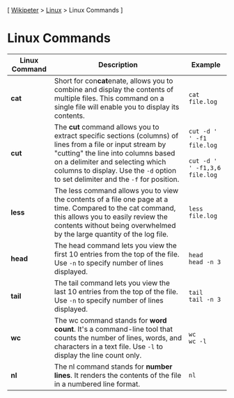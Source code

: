 \[ [Wikipeter](../README.md) > [Linux](../Linux.md) > Linux Commands \]
# Linux Commands

| **Linux Command** | **Description** | **Example** |
| --- | --- | --- |
| **cat** |  Short for con**cat**enate, allows you to combine and display the contents of multiple files. This command on a single file will enable you to display its contents.|`cat file.log`|
| **cut** | The **cut** command allows you to extract specific sections (columns) of lines from a file or input stream by "cutting" the line into columns based on a delimiter and selecting which columns to display. Use the `-d` option to set delimiter and the `-f` for position. | `cut -d ' ' -f1 file.log`<br><br>`cut -d ' ' -f1,3,6 file.log` |
| **less** | The less command allows you to view the contents of a file one page at a time. Compared to the cat command, this allows you to easily review the contents without being overwhelmed by the large quantity of the log file. | `less file.log` |
| **head** | The head command lets you view the first 10 entries from the top of the file. Use `-n` to specify number of lines displayed. | `head`<br>`head -n 3` |
| **tail** | The tail command lets you view the last 10 entries from the top of the file. Use `-n` to specify number of lines displayed. | `tail`<br>`tail -n 3` |
| **wc** | The wc command stands for **word count**. It's a command-line tool that counts the number of lines, words, and characters in a text file. Use `-l` to display the line count only. | `wc`<br>`wc -l` |
| **nl** | The nl command stands for **number lines**. It renders the contents of the file in a numbered line format. | `nl` |
